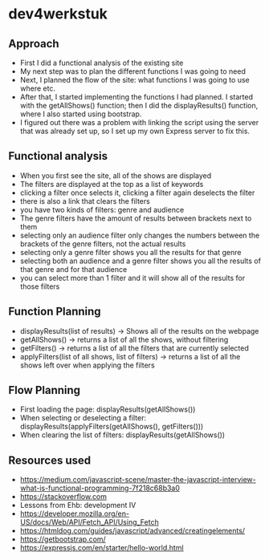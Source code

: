 # dev4werkstuk

## Approach
* First I did a functional analysis of the existing site
* My next step was to plan the different functions I was going to need
* Next, I planned the flow of the site: what functions I was going to use where etc. 
* After that, I started implementing the functions I had planned. I started with the getAllShows() function; then I did the displayResults() function, where I also started using bootstrap. 
* I figured out there was a problem with linking the script using the server that was already set up, so I set up my own Express server to fix this.

## Functional analysis
* When you first see the site, all of the shows are displayed
* The filters are displayed at the top as a list of keywords
* clicking a filter once selects it, clicking a filter again deselects the filter
* there is also a link that clears the filters
* you have two kinds of filters: genre and audience
* The genre filters have the amount of results between brackets next to them
* selecting only an audience filter only changes the numbers between the brackets of the genre filters, not the actual results
* selecting only a genre filter shows you all the results for that genre
* selecting both an audience and a genre filter shows you all the results of that genre and for that audience
* you can select more than 1 filter and it will show all of the results for those filters


## Function Planning
* displayResults(list of results) -> Shows all of the results on the webpage
* getAllShows() -> returns a list of all the shows, without filtering
* getFilters() -> returns a list of all the filters that are currently selected
* applyFilters(list of all shows, list of filters) -> returns a list of all the shows left over when applying the filters

## Flow Planning
* First loading the page: displayResults(getAllShows())
* When selecting or deselecting a filter: displayResults(applyFilters(getAllShows(), getFilters()))
* When clearing the list of filters: displayResults(getAllShows())

## Resources used
* https://medium.com/javascript-scene/master-the-javascript-interview-what-is-functional-programming-7f218c68b3a0
* https://stackoverflow.com
* Lessons from Ehb: development IV
* https://developer.mozilla.org/en-US/docs/Web/API/Fetch_API/Using_Fetch
* https://htmldog.com/guides/javascript/advanced/creatingelements/
* https://getbootstrap.com/
* https://expressjs.com/en/starter/hello-world.html